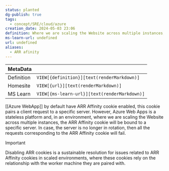 ```yaml
---
status: planted
dg-publish: true
tags:
  - concept/SRE/cloud/azure
creation_date: 2024-05-03 23:06
definition: Where we are scaling the Website across multiple instances, the ARR Affinity cookie will be bound to a specific server.
ms-learn-url: undefined
url: undefined
aliases:
  - ARR afinity
---
```

| MetaData   |                                              |
| ---------- | -------------------------------------------- |
| Definition | `VIEW[{definition}][text(renderMarkdown)]`   |
| Homesite   | `VIEW[{url}][text(renderMarkdown)]`          |
| MS Learn   | `VIEW[{ms-learn-url}][text(renderMarkdown)]` |

[[Azure WebApp]] by default have ARR Affinity cookie enabled, this cookie pairs a client request to a specific server. However, Azure Web Apps is a stateless platform and, in an environment, where we are scaling the Website across multiple instances, the ARR Affinity cookie will be bound to a specific server. In case, the server is no longer in rotation, then all the requests corresponding to the ARR Affinity cookie will fail.

> [!important] 
> Disabling ARR cookies is a sustainable resolution for issues related to ARR Affinity cookies in scaled environments, where these cookies rely on the relationship with the worker machine they are paired with.